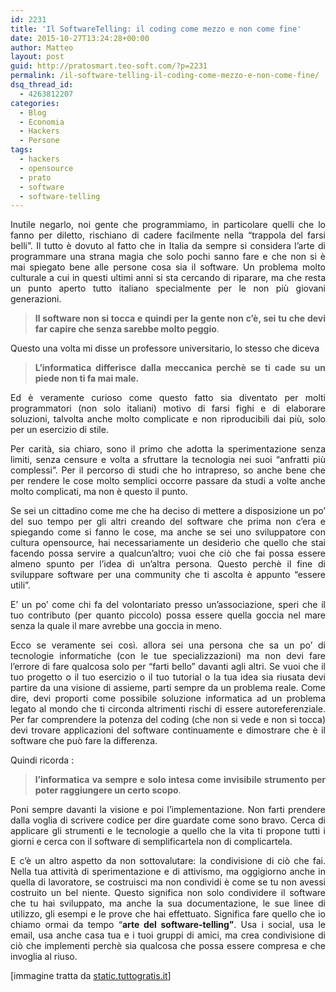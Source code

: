 ```yaml
---
id: 2231
title: 'Il SoftwareTelling: il coding come mezzo e non come fine'
date: 2015-10-27T13:24:28+00:00
author: Matteo
layout: post
guid: http://pratosmart.teo-soft.com/?p=2231
permalink: /il-software-telling-il-coding-come-mezzo-e-non-come-fine/
dsq_thread_id:
  - 4263812207
categories:
  - Blog
  - Economia
  - Hackers
  - Persone
tags:
  - hackers
  - opensource
  - prato
  - software
  - software-telling
---
```

<p style="text-align: justify;">
  Inutile negarlo, noi gente che programmiamo, in particolare quelli che lo fanno per diletto, rischiano di cadere facilmente nella &#8220;trappola del farsi belli&#8221;. Il tutto è dovuto al fatto che in Italia da sempre si considera l&#8217;arte di programmare una strana magia che solo pochi sanno fare e che non si è mai spiegato bene alle persone cosa sia il software. Un problema molto culturale a cui in questi ultimi anni si sta cercando di riparare, ma che resta un punto aperto tutto italiano specialmente per le non più giovani generazioni.
</p>

> <p style="text-align: justify;">
>   <strong>Il software non si tocca e quindi per la gente non c&#8217;è, sei tu che devi far capire che senza sarebbe molto peggio</strong>.
> </p>

<p style="text-align: justify;">
  Questo una volta mi disse un professore universitario, lo stesso che diceva
</p>

> <p style="text-align: justify;">
>   <strong>L&#8217;informatica differisce dalla meccanica perchè se ti cade su un piede non ti fa mai male.</strong>
> </p>

<p style="text-align: justify;">
  Ed è veramente curioso come questo fatto sia diventato per molti programmatori (non solo italiani) motivo di farsi fighi e di elaborare soluzioni, talvolta anche molto complicate e non riproducibili dai più, solo per un esercizio di stile.
</p>

<p style="text-align: justify;">
  Per carità, sia chiaro, sono il primo che adotta la sperimentazione senza limiti, senza censure e volta a sfruttare la tecnologia nei suoi &#8220;anfratti più complessi&#8221;. Per il percorso di studi che ho intrapreso, so anche bene che per rendere le cose molto semplici occorre passare da studi a volte anche molto complicati, ma non è questo il punto.
</p>

<p style="text-align: justify;">
  Se sei un cittadino come me che ha deciso di mettere a disposizione un po&#8217; del suo tempo per gli altri creando del software che prima non c&#8217;era e spiegando come si fanno le cose, ma anche se sei uno sviluppatore con cultura opensource, hai necessariamente un desiderio che quello che stai facendo possa servire a qualcun&#8217;altro; vuoi che ciò che fai possa essere almeno spunto per l&#8217;idea di un&#8217;altra persona. Questo perchè il fine di sviluppare software per una community che ti ascolta è appunto &#8220;essere utili&#8221;.
</p>

<p style="text-align: justify;">
  E&#8217; un po&#8217; come chi fa del volontariato presso un&#8217;associazione, speri che il tuo contributo (per quanto piccolo) possa essere quella goccia nel mare senza la quale il mare avrebbe una goccia in meno.
</p>

<p style="text-align: justify;">
  Ecco se veramente sei così. allora sei una persona che sa un po&#8217; di tecnologie informatiche (con le tue specializzazioni) ma non devi fare l&#8217;errore di fare qualcosa solo per &#8220;farti bello&#8221; davanti agli altri. Se vuoi che il tuo progetto o il tuo esercizio o il tuo tutorial o la tua idea sia riusata devi partire da una visione di assieme, parti sempre da un problema reale. Come dire, devi proporti come possibile soluzione informatica ad un problema legato al mondo che ti circonda altrimenti rischi di essere autoreferenziale. Per far comprendere la potenza del coding (che non si vede e non si tocca) devi trovare applicazioni del software continuamente e dimostrare che è il software che può fare la differenza.
</p>

<p style="text-align: justify;">
  Quindi ricorda :
</p>

> <p style="text-align: justify;">
>   <strong>l&#8217;informatica va sempre e solo intesa come invisibile strumento per poter raggiungere un certo scopo</strong>.
> </p>

<p style="text-align: justify;">
  Poni sempre davanti la visione e poi l&#8217;implementazione. Non farti prendere dalla voglia di scrivere codice per dire guardate come sono bravo. Cerca di applicare gli strumenti e le tecnologie a quello che la vita ti propone tutti i giorni e cerca con il software di semplificartela non di complicartela.
</p>

<p style="text-align: justify;">
  E c&#8217;è un altro aspetto da non sottovalutare: la condivisione di ciò che fai. Nella tua attività di sperimentazione e di attivismo, ma oggigiorno anche in quella di lavoratore, se costruisci ma non condividi è come se tu non avessi costruito un bel niente. Questo significa non solo condividere il software che tu hai sviluppato, ma anche la sua documentazione, le sue linee di utilizzo, gli esempi e le prove che hai effettuato. Significa fare quello che io chiamo ormai da tempo &#8220;<strong>arte del software-telling&#8221;</strong>. Usa i social, usa le email, usa anche casa tua e i tuoi gruppi di amici, ma crea condivisione di ciò che implementi perchè sia qualcosa che possa essere compresa e che invoglia al riuso.
</p>

<p style="text-align: justify;">
  [immagine tratta da <a href="http://static.tuttogratis.it/attualita/fotogallery/625X0/73315/formiche-a-lavoro.jpg" target="_blank">static.tuttogratis.it</a>]
</p>

<p style="text-align: justify;">